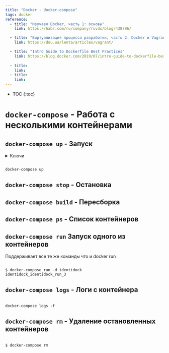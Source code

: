 ```yaml
---
title: "Docker - docker-compose"
tags: docker
reference:
  - title: "Изучаем Docker, часть 1: основы"
    link: https://habr.com/ru/company/ruvds/blog/438796/

  - title: "Виртуализация процесса разработки, часть 2: Docker и Vagrant"
    link: https://dou.ua/lenta/articles/vagrant/

  - title: "Intro Guide to Dockerfile Best Practices"
    link: https://blog.docker.com/2019/07/intro-guide-to-dockerfile-best-practices/
    
  - title:
    link:
  - title:
    link:
---
```


* TOC 
{:toc}

# `docker-compose` - Работа с несколькими контейнерами

## `docker-compose up` - Запуск 

<details>
    <summary>
        Ключи
    </summary>
    <ul>
        <li><b>-d</b> - запустить в фоновом режиме</li>
        <li><b>-a</b> = 
            <pre><code class="bash">
                content
            </code></pre>
        </li>
    </ul>

</details>

<pre><code class="bash">
docker-compose up
</code></pre>

## `docker-compose stop` - Остановка

## `docker-compose build` - Пересборка 

## `docker-compose ps` - Список контейнеров

## `docker-compose run` Запуск одного из контейнеров 

Поддерживает все те же команды что и docker run

<pre><code class="bash">
$ docker-compose run -d identidock
identidock_identidock_run_3
</code></pre>

## `docker-compose logs` - Логи с контейнера 

<pre><code class="bash">
docker-compose logs -f
</code></pre>

## `docker-compose rm` - Удаление остановленных контейнеров 

<pre><code class="bash">
$ docker-compose rm
</code></pre>

